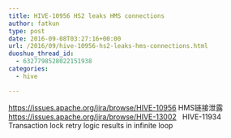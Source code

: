 ```yaml
---
title: HIVE-10956 HS2 leaks HMS connections
author: fatkun
type: post
date: 2016-09-08T03:27:16+00:00
url: /2016/09/hive-10956-hs2-leaks-hms-connections.html
duoshuo_thread_id:
  - 6327798528022151938
categories:
  - hive

---
```

<https://issues.apache.org/jira/browse/HIVE-10956>
HMS链接泄露
&nbsp;
https://issues.apache.org/jira/browse/HIVE-13002
&nbsp;
HIVE-11934  
Transaction lock retry logic results in infinite loop
